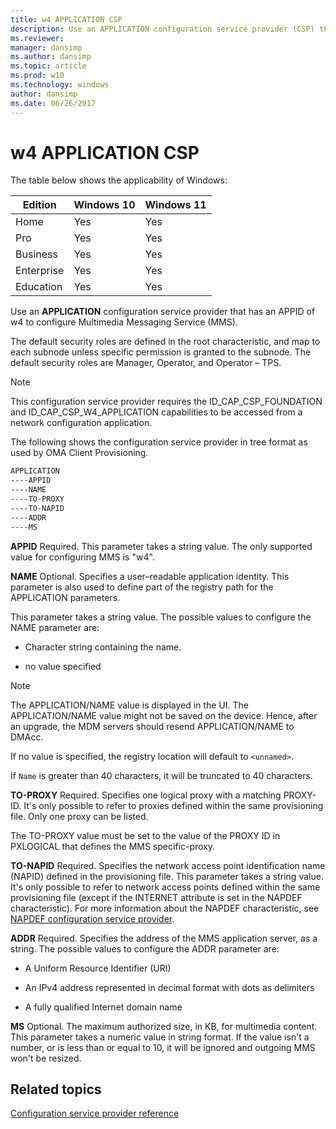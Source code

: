 ```yaml
---
title: w4 APPLICATION CSP
description: Use an APPLICATION configuration service provider (CSP) that has an APPID of w4 to configure Multimedia Messaging Service (MMS).
ms.reviewer: 
manager: dansimp
ms.author: dansimp
ms.topic: article
ms.prod: w10
ms.technology: windows
author: dansimp
ms.date: 06/26/2017
---
```


# w4 APPLICATION CSP

The table below shows the applicability of Windows:

|Edition|Windows 10|Windows 11|
|--- |--- |--- |
|Home|Yes|Yes|
|Pro|Yes|Yes|
|Business|Yes|Yes|
|Enterprise|Yes|Yes|
|Education|Yes|Yes|

Use an **APPLICATION** configuration service provider that has an APPID of w4 to configure Multimedia Messaging Service (MMS).

The default security roles are defined in the root characteristic, and map to each subnode unless specific permission is granted to the subnode. The default security roles are Manager, Operator, and Operator – TPS.

> [!NOTE]
> This configuration service provider requires the ID\_CAP\_CSP\_FOUNDATION and ID\_CAP\_CSP\_W4\_APPLICATION capabilities to be accessed from a network configuration application.

The following shows the configuration service provider in tree format as used by OMA Client Provisioning.

```cmd
APPLICATION
----APPID
----NAME
----TO-PROXY
----TO-NAPID
----ADDR
----MS
```

<a href="" id="appid"></a>**APPID**
Required. This parameter takes a string value. The only supported value for configuring MMS is "w4".

<a href="" id="name"></a>**NAME**
Optional. Specifies a user–readable application identity. This parameter is also used to define part of the registry path for the APPLICATION parameters.

This parameter takes a string value. The possible values to configure the NAME parameter are:

-   Character string containing the name.

-   no value specified

> [!NOTE]
> The APPLICATION/NAME value is displayed in the UI. The APPLICATION/NAME value might not be saved on the device. Hence, after an upgrade, the MDM servers should resend APPLICATION/NAME to DMAcc.

If no value is specified, the registry location will default to `<unnamed>`.

If `Name` is greater than 40 characters, it will be truncated to 40 characters.

<a href="" id="to-proxy"></a>**TO-PROXY**
Required. Specifies one logical proxy with a matching PROXY-ID. It's only possible to refer to proxies defined within the same provisioning file. Only one proxy can be listed.

The TO-PROXY value must be set to the value of the PROXY ID in PXLOGICAL that defines the MMS specific-proxy.

<a href="" id="to-napid"></a>**TO-NAPID**
Required. Specifies the network access point identification name (NAPID) defined in the provisioning file. This parameter takes a string value. It's only possible to refer to network access points defined within the same provisioning file (except if the INTERNET attribute is set in the NAPDEF characteristic). For more information about the NAPDEF characteristic, see [NAPDEF configuration service provider](napdef-csp.md).

<a href="" id="addr"></a>**ADDR**
Required. Specifies the address of the MMS application server, as a string. The possible values to configure the ADDR parameter are:

-   A Uniform Resource Identifier (URI)

-   An IPv4 address represented in decimal format with dots as delimiters

-   A fully qualified Internet domain name

<a href="" id="ms"></a>**MS**
Optional. The maximum authorized size, in KB, for multimedia content. This parameter takes a numeric value in string format. If the value isn't a number, or is less than or equal to 10, it will be ignored and outgoing MMS won't be resized.

## Related topics


[Configuration service provider reference](configuration-service-provider-reference.md)
